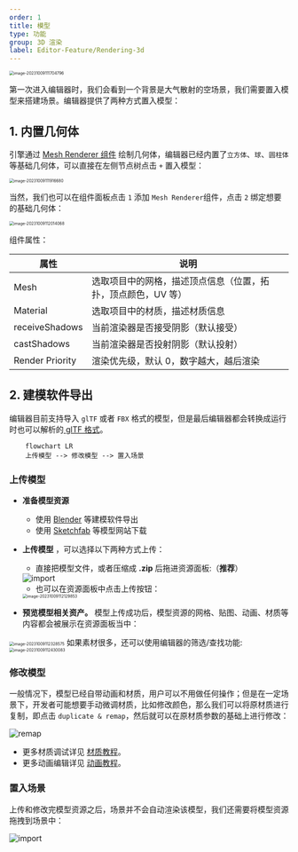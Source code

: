 ```yaml
---
order: 1
title: 模型
type: 功能
group: 3D 渲染
label: Editor-Feature/Rendering-3d
---
```


<img src="https://gw.alipayobjects.com/zos/OasisHub/ff1ca998-e7ce-49ad-9ab9-31aba2a6126a/image-20231009111704796.png" alt="image-20231009111704796" style="zoom:50%;" />

第一次进入编辑器时，我们会看到一个背景是大气散射的空场景，我们需要置入模型来搭建场景。编辑器提供了两种方式置入模型：

## 1. 内置几何体

引擎通过 [Mesh Renderer 组件](${docs}mesh-renderer) 绘制几何体，编辑器已经内置了`立方体`、`球`、`圆柱体` 等基础几何体，可以直接在左侧节点树点击 `+` 置入模型：

<img src="https://gw.alipayobjects.com/zos/OasisHub/331ff39f-54a4-4e8b-912b-e6a0cac38d71/image-20231009111916680.png" alt="image-20231009111916680" style="zoom:50%;" />

当然，我们也可以在组件面板点击 `1` 添加 `Mesh Renderer`组件，点击 `2` 绑定想要的基础几何体：

<img src="https://gw.alipayobjects.com/zos/OasisHub/b61f5f8c-1eba-4ea8-a019-f823a6c0b17d/image-20231009112014068.png" alt="image-20231009112014068" style="zoom:50%;" />

组件属性：

| 属性            | 说明                                                          |
| --------------- | ------------------------------------------------------------- |
| Mesh            | 选取项目中的网格，描述顶点信息（位置，拓扑，顶点颜色，UV 等） |
| Material        | 选取项目中的材质，描述材质信息                                |
| receiveShadows  | 当前渲染器是否接受阴影（默认接受）                            |
| castShadows     | 当前渲染器是否投射阴影（默认投射）                            |
| Render Priority | 渲染优先级，默认 0，数字越大，越后渲染                        |

## 2. 建模软件导出

编辑器目前支持导入 `glTF` 或者 `FBX` 格式的模型，但是最后编辑器都会转换成运行时也可以解析的[ glTF 格式](${docs}gltf-cn)。

```mermaid
	flowchart LR
	上传模型 --> 修改模型 --> 置入场景
```

### 上传模型

- **准备模型资源**
  - 使用 [Blender](https://docs.blender.org/manual/en/2.80/addons/io_scene_gltf2.html) 等建模软件导出
  - 使用 [Sketchfab](https://sketchfab.com/) 等模型网站下载

- **上传模型** ，可以选择以下两种方式上传：
  - 直接把模型文件，或者压缩成 **.zip** 后拖进资源面板:（**推荐**） 
  <img src="https://gw.alipayobjects.com/zos/OasisHub/d34e7e5f-495f-4777-80e5-860ac7772681/import.gif" alt="import" style="zoom:100%;" />

  - 也可以在资源面板中点击上传按钮： 
  <img src="https://gw.alipayobjects.com/zos/OasisHub/0d250b2d-4559-4333-802d-be2613db388c/image-20231009112129853.png" alt="image-20231009112129853" style="zoom:50%;" />

- **预览模型相关资产。** 模型上传成功后，模型资源的网格、贴图、动画、材质等内容都会被展示在资源面板当中：
<img src="https://gw.alipayobjects.com/zos/OasisHub/b7c0062e-2e11-4fda-8594-c151c0b45527/image-20231009112328575.png" alt="image-20231009112328575" style="zoom:50%;" />
如果素材很多，还可以使用编辑器的筛选/查找功能:
<img src="https://gw.alipayobjects.com/zos/OasisHub/fb096eaf-b5ec-4d37-bc25-54d420afd7e4/image-20231009112430083.png" alt="image-20231009112430083" style="zoom:50%;" />


### 修改模型

一般情况下，模型已经自带动画和材质，用户可以不用做任何操作；但是在一定场景下，开发者可能想要手动微调材质，比如修改颜色，那么我们可以将原材质进行复制，即点击 `duplicate & remap`，然后就可以在原材质参数的基础上进行修改：

<img src="https://gw.alipayobjects.com/zos/OasisHub/1f5caa3a-bc01-419f-83c0-dd0ef12692bf/remap.gif" alt="remap" style="zoom:100%;" />

- 更多材质调试详见 [材质教程](${docs}editor-3d-material-cn)。
- 更多动画编辑详见 [动画教程](${docs}editor-animator-cn)。

### 置入场景

上传和修改完模型资源之后，场景并不会自动渲染该模型，我们还需要将模型资源拖拽到场景中：

<img src="https://gw.alipayobjects.com/zos/OasisHub/8e088349-f36d-4d16-a525-bbb63fe00105/import.gif" alt="import" style="zoom:100%;" />
